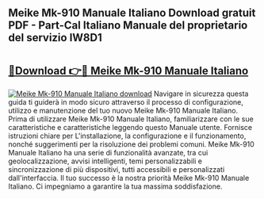 ## Meike Mk-910 Manuale Italiano Download gratuit PDF - Part-Cal Italiano Manuale del proprietario del servizio IW8D1

# <h2><a href="http://dfch1j8.blite.top/?on=Meike+Mk-910+Manuale+Italiano">🔗Download 👉🔴 Meike Mk-910 Manuale Italiano</a></h2>

[![Meike Mk-910 Manuale Italiano download](https://i.imgur.com/lujVjoI.png)](http://dfch1j8.blite.top/?on=Meike+Mk-910+Manuale+Italiano)
Navigare in sicurezza questa guida ti guiderà in modo sicuro attraverso il processo di configurazione, utilizzo e manutenzione del tuo nuovo Meike Mk-910 Manuale Italiano. Prima di utilizzare Meike Mk-910 Manuale Italiano, familiarizzare con le sue caratteristiche e caratteristiche leggendo questo Manuale utente. Fornisce istruzioni chiare per L'installazione, la configurazione e il funzionamento, nonché suggerimenti per la risoluzione dei problemi comuni. Meike Mk-910 Manuale Italiano ha una serie di funzionalità avanzate, tra cui geolocalizzazione, avvisi intelligenti, temi personalizzabili e sincronizzazione di più dispositivi, tutti accessibili e personalizzati dall'interfaccia. Il tuo successo è la nostra priorità Meike Mk-910 Manuale Italiano. Ci impegniamo a garantire la tua massima soddisfazione.
